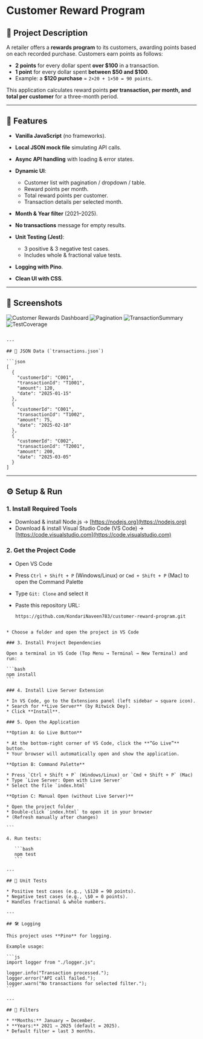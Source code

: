 # Customer Reward Program

## 📌 Project Description

A retailer offers a **rewards program** to its customers, awarding points based on each recorded purchase.
Customers earn points as follows:

* **2 points** for every dollar spent **over \$100** in a transaction.
* **1 point** for every dollar spent **between \$50 and \$100**.
* Example: a **\$120 purchase** = `2×20 + 1×50 = 90 points`.

This application calculates reward points **per transaction, per month, and total per customer** for a three-month period.

---

## 🚀 Features

* **Vanilla JavaScript** (no frameworks).
* **Local JSON mock file** simulating API calls.
* **Async API handling** with loading & error states.
* **Dynamic UI**:

  * Customer list with pagination / dropdown / table.
  * Reward points per month.
  * Total reward points per customer.
  * Transaction details per selected month.
* **Month & Year filter** (2021–2025).
* **No transactions** message for empty results.
* **Unit Testing (Jest)**:

  * 3 positive & 3 negative test cases.
  * Includes whole & fractional value tests.
* **Logging with Pino**.
* **Clean UI with CSS**.

---
## 📸 Screenshots

![Customer Rewards Dashboard](desktop-view-month.png)
![Pagination](desktop-view-pagination.png)
![TransactionSummary](Desktop-view.png)
![TestCoverage](test.png)
```

---

## 📝 JSON Data (`transactions.json`)

```json
[
  {
    "customerId": "C001",
    "transactionId": "T1001",
    "amount": 120,
    "date": "2025-01-15"
  },
  {
    "customerId": "C001",
    "transactionId": "T1002",
    "amount": 75,
    "date": "2025-02-10"
  },
  {
    "customerId": "C002",
    "transactionId": "T2001",
    "amount": 200,
    "date": "2025-03-05"
  }
]
```

---

## ⚙️ Setup & Run

### 1. Install Required Tools
- Download & install Node.js → [https://nodejs.org](https://nodejs.org)  
- Download & install Visual Studio Code (VS Code) → [https://code.visualstudio.com](https://code.visualstudio.com)  

### 2. Get the Project Code
- Open VS Code  
- Press `Ctrl + Shift + P` (Windows/Linux) or `Cmd + Shift + P` (Mac) to open the Command Palette  
- Type `Git: Clone` and select it  
- Paste this repository URL:  

  ```bash
  https://github.com/KondariNaveen783/customer-reward-program.git
````

* Choose a folder and open the project in VS Code

### 3. Install Project Dependencies

Open a terminal in VS Code (Top Menu → Terminal → New Terminal) and run:

```bash
npm install
```

### 4. Install Live Server Extension

* In VS Code, go to the Extensions panel (left sidebar → square icon).
* Search for **Live Server** (by Ritwick Dey).
* Click **Install**.

### 5. Open the Application

**Option A: Go Live Button**

* At the bottom-right corner of VS Code, click the **“Go Live”** button.
* Your browser will automatically open and show the application.

**Option B: Command Palette**

* Press `Ctrl + Shift + P` (Windows/Linux) or `Cmd + Shift + P` (Mac)
* Type `Live Server: Open with Live Server`
* Select the file `index.html`

**Option C: Manual Open (without Live Server)**

* Open the project folder
* Double-click `index.html` to open it in your browser
* (Refresh manually after changes)

```

4. Run tests:

   ```bash
   npm test
   ```

---

## 🧪 Unit Tests

* Positive test cases (e.g., \$120 = 90 points).
* Negative test cases (e.g., \$0 = 0 points).
* Handles fractional & whole numbers.

---

## 🛠️ Logging

This project uses **Pino** for logging.

Example usage:

```js
import logger from "./logger.js";

logger.info("Transaction processed.");
logger.error("API call failed.");
logger.warn("No transactions for selected filter.");
```

---

## 📅 Filters

* **Months:** January → December.
* **Years:** 2021 → 2025 (default = 2025).
* Default filter = last 3 months.
